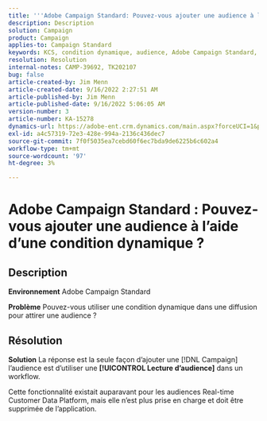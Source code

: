 ```yaml
---
title: '''Adobe Campaign Standard: Pouvez-vous ajouter une audience à l’aide d’une condition dynamique ?"'
description: Description
solution: Campaign
product: Campaign
applies-to: Campaign Standard
keywords: KCS, condition dynamique, audience, Adobe Campaign Standard, FAQ
resolution: Resolution
internal-notes: CAMP-39692, TK202107
bug: false
article-created-by: Jim Menn
article-created-date: 9/16/2022 2:27:51 AM
article-published-by: Jim Menn
article-published-date: 9/16/2022 5:06:05 AM
version-number: 3
article-number: KA-15278
dynamics-url: https://adobe-ent.crm.dynamics.com/main.aspx?forceUCI=1&pagetype=entityrecord&etn=knowledgearticle&id=da1ccb28-6735-ed11-9db1-0022480866ad
exl-id: a4c57319-72e3-428e-994a-2136c436dec7
source-git-commit: 7f0f5035ea7cebd60f6ec7bda9de6225b6c602a4
workflow-type: tm+mt
source-wordcount: '97'
ht-degree: 3%

---
```


# Adobe Campaign Standard : Pouvez-vous ajouter une audience à l’aide d’une condition dynamique ?

## Description


<b>Environnement</b>
Adobe Campaign Standard

<b>Problème</b>
Pouvez-vous utiliser une condition dynamique dans une diffusion pour attirer une audience ?


## Résolution


<b>Solution</b>
La réponse est la seule façon d’ajouter une [!DNL Campaign] l’audience est d’utiliser une <b>[!UICONTROL Lecture d’audience]</b> dans un workflow.

Cette fonctionnalité existait auparavant pour les audiences Real-time Customer Data Platform, mais elle n’est plus prise en charge et doit être supprimée de l’application.
